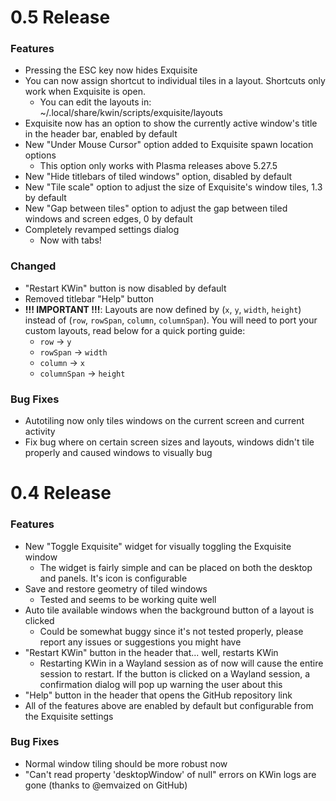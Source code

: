 # 0.5 Release

### Features

- Pressing the ESC key now hides Exquisite
- You can now assign shortcut to individual tiles in a layout. Shortcuts only work when Exquisite is open.
    - You can edit the layouts in: ~/.local/share/kwin/scripts/exquisite/layouts
- Exquisite now has an option to show the currently active window's title in the header bar, enabled by default
- New "Under Mouse Cursor" option added to Exquisite spawn location options
    - This option only works with Plasma releases above 5.27.5
- New "Hide titlebars of tiled windows" option, disabled by default
- New "Tile scale" option to adjust the size of Exquisite's window tiles, 1.3 by default
- New "Gap between tiles" option to adjust the gap between tiled windows and screen edges, 0 by default
- Completely revamped settings dialog
    - Now with tabs!

### Changed

- "Restart KWin" button is now disabled by default
- Removed titlebar "Help" button
- **!!! IMPORTANT !!!**: Layouts are now defined by (`x`, `y`, `width`, `height`) instead of (`row`, `rowSpan`, `column`, `columnSpan`). You will need to port your custom layouts, read below for a quick porting guide:
    - `row` -> `y`
    - `rowSpan` -> `width`
    - `column` -> `x`
    - `columnSpan` -> `height`

### Bug Fixes

- Autotiling now only tiles windows on the current screen and current activity
- Fix bug where on certain screen sizes and layouts, windows didn't tile properly and caused windows to visually bug


# 0.4 Release

### Features

- New "Toggle Exquisite" widget for visually toggling the Exquisite window
    - The widget is fairly simple and can be placed on both the desktop and panels. It's icon is configurable
- Save and restore geometry of tiled windows
    - Tested and seems to be working quite well
- Auto tile available windows when the background button of a layout is clicked
    - Could be somewhat buggy since it's not tested properly, please report any issues or suggestions you might have
- "Restart KWin" button in the header that... well, restarts KWin
    - Restarting KWin in a Wayland session as of now will cause the entire session to restart. If the button is clicked on a Wayland session, a confirmation dialog will pop up warning the user about this
- "Help" button in the header that opens the GitHub repository link
- All of the features above are enabled by default but configurable from the Exquisite settings

### Bug Fixes

- Normal window tiling should be more robust now
- "Can't read property 'desktopWindow' of null" errors on KWin logs are gone (thanks to @emvaized on GitHub)
